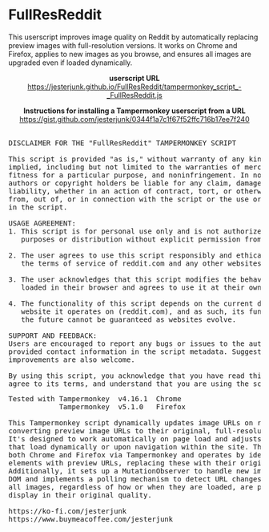 <h1>FullResReddit</h1>

<p>This userscript improves image quality on Reddit by automatically replacing preview images with full-resolution versions. It works on Chrome and Firefox, applies to new images as you browse, and ensures all images are upgraded even if loaded dynamically.<br></p>

<div align="center">
<p>
<strong>userscript URL</strong><br>
<a href="https://jesterjunk.github.io/FullResReddit/tampermonkey_script_-_FullResReddit.js" title="https://jesterjunk.github.io/FullResReddit/tampermonkey_script_-_FullResReddit.js" target="_blank">https://jesterjunk.github.io/FullResReddit/tampermonkey_script_-_FullResReddit.js</a><br>

<strong>Instructions for installing a Tampermonkey userscript from a URL</strong><br>
<a href="https://gist.github.com/jesterjunk/0344f1a7c1f67f52ffc716b17ee7f240" title="https://gist.github.com/jesterjunk/0344f1a7c1f67f52ffc716b17ee7f240" target="_blank">https://gist.github.com/jesterjunk/0344f1a7c1f67f52ffc716b17ee7f240</a><br><br>
</p>
</div>

<pre>
DISCLAIMER FOR THE "FullResReddit" TAMPERMONKEY SCRIPT

This script is provided "as is," without warranty of any kind, express or
implied, including but not limited to the warranties of merchantability,
fitness for a particular purpose, and noninfringement. In no event shall the
authors or copyright holders be liable for any claim, damages, or other
liability, whether in an action of contract, tort, or otherwise, arising
from, out of, or in connection with the script or the use or other dealings
in the script.

USAGE AGREEMENT:
1. This script is for personal use only and is not authorized for commercial
   purposes or distribution without explicit permission from the author.

2. The user agrees to use this script responsibly and ethically, respecting
   the terms of service of reddit.com and any other websites it may affect.

3. The user acknowledges that this script modifies the behavior of web pages
   loaded in their browser and agrees to use it at their own risk.

4. The functionality of this script depends on the current design of the
   website it operates on (reddit.com), and as such, its functionality in
   the future cannot be guaranteed as websites evolve.

SUPPORT AND FEEDBACK:
Users are encouraged to report any bugs or issues to the author through the
provided contact information in the script metadata. Suggestions for
improvements are also welcome.

By using this script, you acknowledge that you have read this disclaimer,
agree to its terms, and understand that you are using the script at your own risk.
</pre>

<pre>
Tested with Tampermonkey  v4.16.1  Chrome
            Tampermonkey  v5.1.0   Firefox

This Tampermonkey script dynamically updates image URLs on reddit.com,
converting preview image URLs to their original, full-resolution versions.
It's designed to work automatically on page load and adjusts for new images
that load dynamically or upon navigation within the site. The script supports
both Chrome and Firefox via Tampermonkey and operates by identifying image
elements with preview URLs, replacing these with their original counterparts.
Additionally, it sets up a MutationObserver to handle new images added to the
DOM and implements a polling mechanism to detect URL changes, ensuring that
all images, regardless of how or when they are loaded, are processed to
display in their original quality.

https://ko-fi.com/jesterjunk
https://www.buymeacoffee.com/jesterjunk
</pre>
